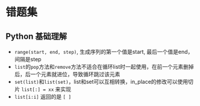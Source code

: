 # 错题集
## Python 基础理解
- `range(start, end, step)`, 生成序列的第一个值是start, 最后一个值是end， 间隔是step
- `list`的`pop`方法和`remove`方法不适合在循环list时一起使用，在前一个元素删掉后，后一个元素就进位，导致循环跳过该元素
- `set(list)`和`list(set)`，list和set可以互相转换，in_place的修改可以使用切片 `list[:] = xx` 来实现
- `list[i:i]` 返回的是 `[ ]`



